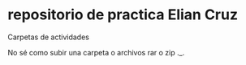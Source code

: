 # repositorio de practica Elian Cruz
Carpetas de actividades

No sé como subir una carpeta o archivos rar o zip ._. 


